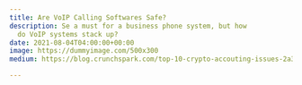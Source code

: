 ```yaml
---
title: Are VoIP Calling Softwares Safe?
description: Se a must for a business phone system, but how
  do VoIP systems stack up?
date: 2021-08-04T04:00:00+00:00
image: https://dummyimage.com/500x300
medium: https://blog.crunchspark.com/top-10-crypto-accouting-issues-2a327d602343

---
```

